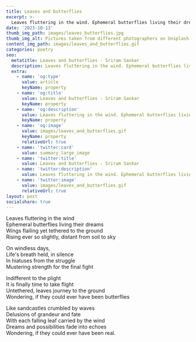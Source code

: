 ```yaml
---
title: Leaves and butterflies
excerpt: >-
  Leaves fluttering in the wind. Ephemeral butterflies living their dreams ...
date: '2023-10-13'
thumb_img_path: images/leaves_butterflies.jpg
thumb_img_alt: Pictures taken from different photographers on Unsplash
content_img_path: images/leaves_and_butterflies.gif
categories: poetry
seo:
  metatitle: Leaves and butterflies - Sriram Sankar
  description: Leaves fluttering in the wind. Ephemeral butterflies living their dreams ...
  extra:
    - name: 'og:type'
      value: article
      keyName: property
    - name: 'og:title'
      value: Leaves and butterflies - Sriram Sankar
      keyName: property
    - name: 'og:description'
      value: Leaves fluttering in the wind. Ephemeral butterflies living their dreams ...
      keyName: property
    - name: 'og:image'
      value: images/leaves_and_butterflies.gif
      keyName: property
      relativeUrl: true
    - name: 'twitter:card'
      value: summary_large_image
    - name: 'twitter:title'
      value: Leaves and butterflies - Sriram Sankar
    - name: 'twitter:description'
      value: Leaves fluttering in the wind. Ephemeral butterflies living their dreams ...
    - name: 'twitter:image'
      value: images/leaves_and_butterflies.gif
      relativeUrl: true
layout: post
socialshare: true
---
```


Leaves fluttering in the wind   
Ephemeral butterflies living their dreams   
Wings flailing yet tethered to the ground   
Rising ever so slightly, distant from soil to sky   

On windless days,    
Life's breath held, in silence   
In hiatuses from the struggle     
Mustering strength for the final fight    

Indifferent to the plight    
It is finally time to take flight    
Untethered, leaves journey to the ground    
Wondering, if they could ever have been butterflies    

Like sandcastles crumbled by waves    
Delusions of grandeur and fate    
With each falling leaf carried by the wind    
Dreams and possibilities fade into echoes    
Wondering, if they could ever have been real.     